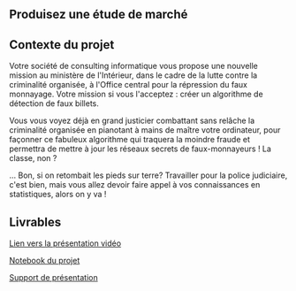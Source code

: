 ## Produisez une étude de marché

## Contexte du projet

Votre société de consulting informatique vous propose une nouvelle mission au ministère de l'Intérieur, dans le cadre de la lutte contre la criminalité organisée, à l'Office central pour la répression du faux monnayage. Votre mission si vous l'acceptez : créer un algorithme de détection de faux billets.

Vous vous voyez déjà en grand justicier combattant sans relâche la criminalité organisée en pianotant à mains de maître votre ordinateur, pour façonner ce fabuleux algorithme  qui traquera la moindre fraude et permettra de mettre à jour les réseaux secrets de faux-monnayeurs ! La classe, non ?

... Bon, si on retombait les pieds sur terre? Travailler pour la police judiciaire, c'est bien, mais vous allez devoir faire appel à vos connaissances en statistiques, alors on y va !

## Livrables

[Lien vers la présentation vidéo](https://youtu.be/GIcR_hwUCUQ)

[Notebook du projet](https://nbviewer.org/github/jeremy-vangansberg/jeremy-vangansberg.github.io/blob/master/notebooks/da_p6.ipynb)

[Support de présentation](pdf/da_p6.pdf)
